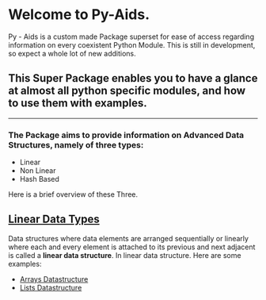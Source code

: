 # Welcome to Py-Aids.
Py - Aids is a custom made Package superset for ease of access regarding information on every coexistent Python Module. This is still in development, so expect a whole lot of new additions.
## This Super Package enables you to have a glance at almost all python specific modules, and how to use them with examples.
---
### The Package aims to provide information on Advanced Data Structures, namely of three types: 

- Linear
- Non Linear
- Hash Based

Here is a brief overview of these Three.

## <u>Linear Data Types</u>
Data structures where data elements are arranged sequentially or linearly where each and every element is attached to its previous and next adjacent is called a **linear data structure**. In linear data structure. Here are some examples:

- [Arrays Datastructure](https://github.com/Quarkblue/Py-AIDS/tree/main/PyAids/lds/Arrays)
- [Lists Datastructure](https://github.com/Quarkblue/Py-AIDS/tree/main/PyAids/lds/Lists)